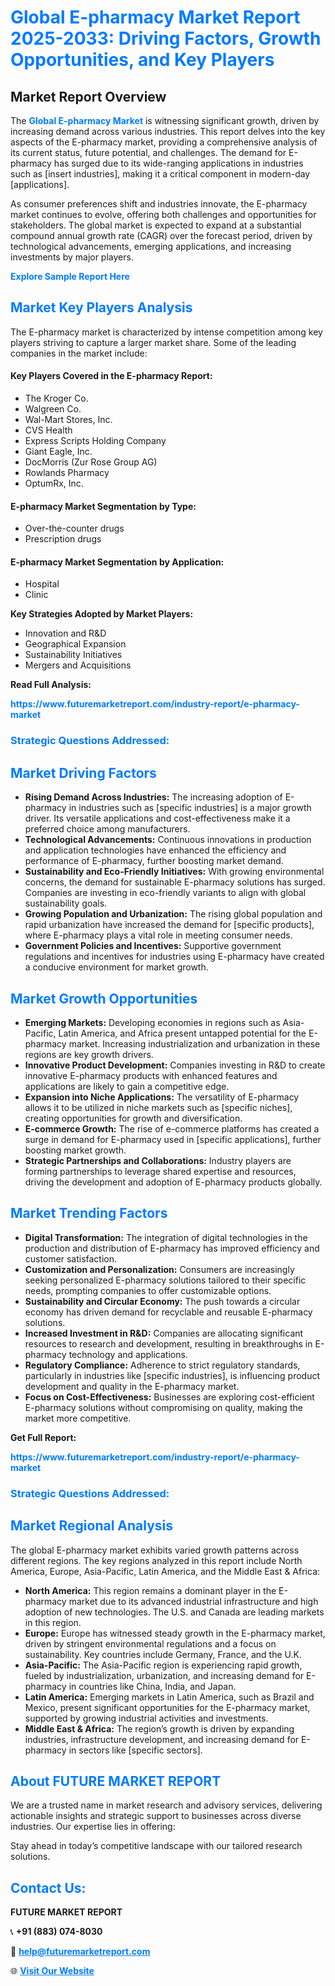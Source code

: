 <h1 style="color: #007BFF;">Global E-pharmacy Market Report 2025-2033: Driving Factors, Growth Opportunities, and Key Players</h1>

<section id="overview">
<h2>Market Report Overview</h2>
<p>The <a href="https://www.futuremarketreport.com/industry-report/e-pharmacy-market" style="color: #007BFF; text-decoration: none;"><strong>Global E-pharmacy Market</strong></a> is witnessing significant growth, driven by increasing demand across various industries. This report delves into the key aspects of the E-pharmacy market, providing a comprehensive analysis of its current status, future potential, and challenges. The demand for E-pharmacy has surged due to its wide-ranging applications in industries such as [insert industries], making it a critical component in modern-day [applications].</p>
<p>As consumer preferences shift and industries innovate, the E-pharmacy market continues to evolve, offering both challenges and opportunities for stakeholders. The global market is expected to expand at a substantial compound annual growth rate (CAGR) over the forecast period, driven by technological advancements, emerging applications, and increasing investments by major players.</p>
</section>

<section id="overview">
<p><a href="https://www.futuremarketreport.com/request-sample/reportId=62911" style="color: #007BFF; text-decoration: none;"><strong>Explore Sample Report Here</strong></a></p>
</section>

<section id="key-players">
<h2 style="color: #007BFF;">Market Key Players Analysis</h2>
<p>The E-pharmacy market is characterized by intense competition among key players striving to capture a larger market share. Some of the leading companies in the market include:</p>
<h4>Key Players Covered in the E-pharmacy Report:</h4>
<ul><li>The Kroger Co.</li><li>Walgreen Co.</li><li>Wal-Mart Stores, Inc.</li><li>CVS Health</li><li>Express Scripts Holding Company</li><li>Giant Eagle, Inc.</li><li>DocMorris (Zur Rose Group AG)</li><li>Rowlands Pharmacy</li><li>OptumRx, Inc.</li></ul>
<h4>E-pharmacy Market Segmentation by Type:</h4>
<ul><li>Over-the-counter drugs</li><li>Prescription drugs</li></ul>

<h4>E-pharmacy Market Segmentation by Application:</h4>
<ul><li>Hospital</li><li>Clinic</li></ul>
<p><strong>Key Strategies Adopted by Market Players:</strong></p>
<ul>
<li>Innovation and R&D</li>
<li>Geographical Expansion</li>
<li>Sustainability Initiatives</li>
<li>Mergers and Acquisitions</li>
</ul>
</section>

<section>
<p><strong>Read Full Analysis: </strong></p><a href="https://www.futuremarketreport.com/industry-report/e-pharmacy-market" style="color: #007BFF; text-decoration: none;"><strong>https://www.futuremarketreport.com/industry-report/e-pharmacy-market</strong></a>
<h3 style="color: #007BFF;">Strategic Questions Addressed:</h3>
</section>

<section id="driving-factors">
<h2 style="color: #007BFF;">Market Driving Factors</h2>
<ul>
<li><strong>Rising Demand Across Industries:</strong> The increasing adoption of E-pharmacy in industries such as [specific industries] is a major growth driver. Its versatile applications and cost-effectiveness make it a preferred choice among manufacturers.</li>
<li><strong>Technological Advancements:</strong> Continuous innovations in production and application technologies have enhanced the efficiency and performance of E-pharmacy, further boosting market demand.</li>
<li><strong>Sustainability and Eco-Friendly Initiatives:</strong> With growing environmental concerns, the demand for sustainable E-pharmacy solutions has surged. Companies are investing in eco-friendly variants to align with global sustainability goals.</li>
<li><strong>Growing Population and Urbanization:</strong> The rising global population and rapid urbanization have increased the demand for [specific products], where E-pharmacy plays a vital role in meeting consumer needs.</li>
<li><strong>Government Policies and Incentives:</strong> Supportive government regulations and incentives for industries using E-pharmacy have created a conducive environment for market growth.</li>
</ul>
</section>

<section id="growth-opportunities">
<h2 style="color: #007BFF;">Market Growth Opportunities</h2>
<ul>
<li><strong>Emerging Markets:</strong> Developing economies in regions such as Asia-Pacific, Latin America, and Africa present untapped potential for the E-pharmacy market. Increasing industrialization and urbanization in these regions are key growth drivers.</li>
<li><strong>Innovative Product Development:</strong> Companies investing in R&D to create innovative E-pharmacy products with enhanced features and applications are likely to gain a competitive edge.</li>
<li><strong>Expansion into Niche Applications:</strong> The versatility of E-pharmacy allows it to be utilized in niche markets such as [specific niches], creating opportunities for growth and diversification.</li>
<li><strong>E-commerce Growth:</strong> The rise of e-commerce platforms has created a surge in demand for E-pharmacy used in [specific applications], further boosting market growth.</li>
<li><strong>Strategic Partnerships and Collaborations:</strong> Industry players are forming partnerships to leverage shared expertise and resources, driving the development and adoption of E-pharmacy products globally.</li>
</ul>
</section>

<section id="trending-factors">
<h2 style="color: #007BFF;">Market Trending Factors</h2>
<ul>
<li><strong>Digital Transformation:</strong> The integration of digital technologies in the production and distribution of E-pharmacy has improved efficiency and customer satisfaction.</li>
<li><strong>Customization and Personalization:</strong> Consumers are increasingly seeking personalized E-pharmacy solutions tailored to their specific needs, prompting companies to offer customizable options.</li>
<li><strong>Sustainability and Circular Economy:</strong> The push towards a circular economy has driven demand for recyclable and reusable E-pharmacy solutions.</li>
<li><strong>Increased Investment in R&D:</strong> Companies are allocating significant resources to research and development, resulting in breakthroughs in E-pharmacy technology and applications.</li>
<li><strong>Regulatory Compliance:</strong> Adherence to strict regulatory standards, particularly in industries like [specific industries], is influencing product development and quality in the E-pharmacy market.</li>
<li><strong>Focus on Cost-Effectiveness:</strong> Businesses are exploring cost-efficient E-pharmacy solutions without compromising on quality, making the market more competitive.</li>
</ul>
</section>

<section>
<p><strong>Get Full Report: </strong></p><a href="https://www.futuremarketreport.com/industry-report/e-pharmacy-market" style="color: #007BFF; text-decoration: none;"><strong>https://www.futuremarketreport.com/industry-report/e-pharmacy-market</strong></a>
<h3 style="color: #007BFF;">Strategic Questions Addressed:</h3>
</section>


<section id="regional-analysis">
<h2 style="color: #007BFF;">Market Regional Analysis</h2>
<p>The global E-pharmacy market exhibits varied growth patterns across different regions. The key regions analyzed in this report include North America, Europe, Asia-Pacific, Latin America, and the Middle East & Africa:</p>
<ul>
<li><strong>North America:</strong> This region remains a dominant player in the E-pharmacy market due to its advanced industrial infrastructure and high adoption of new technologies. The U.S. and Canada are leading markets in this region.</li>
<li><strong>Europe:</strong> Europe has witnessed steady growth in the E-pharmacy market, driven by stringent environmental regulations and a focus on sustainability. Key countries include Germany, France, and the U.K.</li>
<li><strong>Asia-Pacific:</strong> The Asia-Pacific region is experiencing rapid growth, fueled by industrialization, urbanization, and increasing demand for E-pharmacy in countries like China, India, and Japan.</li>
<li><strong>Latin America:</strong> Emerging markets in Latin America, such as Brazil and Mexico, present significant opportunities for the E-pharmacy market, supported by growing industrial activities and investments.</li>
<li><strong>Middle East & Africa:</strong> The region’s growth is driven by expanding industries, infrastructure development, and increasing demand for E-pharmacy in sectors like [specific sectors].</li>
</ul>
</section>

<footer>
<h2 style="color: #007BFF;">About FUTURE MARKET REPORT</h2>
<p>We are a trusted name in market research and advisory services, delivering actionable insights and strategic support to businesses across diverse industries. Our expertise lies in offering:</p>

<p>Stay ahead in today’s competitive landscape with our tailored research solutions.</p>

<h2 style="color: #007BFF;">Contact Us:</h2>
<p><strong>FUTURE MARKET REPORT</strong></p>
<p>📞 <strong>+91 (883) 074-8030</strong></p>
<p>📧 <strong><a href="mailto:help@futuremarketreport.com" style="color: #007BFF;">help@futuremarketreport.com</a></strong></p>
<p>🌐 <strong><a href="https://www.futuremarketreport.com/" style="color: #007BFF;">Visit Our Website</a></strong></p>
</footer>